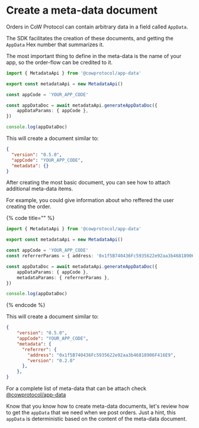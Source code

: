 # Create a meta-data document

Orders in CoW Protocol can contain arbitrary data in a field called `AppData`.

The SDK facilitates the creation of these documents, and getting the `AppData` Hex number that summarizes it.

The most important thing to define in the meta-data is the name of your app, so the order-flow can be credited to it.

```typescript
import { MetadataApi } from '@cowprotocol/app-data'

export const metadataApi = new MetadataApi()

const appCode = 'YOUR_APP_CODE'

const appDataDoc = await metadataApi.generateAppDataDoc({
    appDataParams: { appCode },
})

console.log(appDataDoc)
```

This will create a document similar to:

```json
{
  "version": "0.5.0",
  "appCode": "YOUR_APP_CODE",
  "metadata": {}
} 
```

After creating the most basic document, you can see how to attach additional meta-data items.

For example, you could give information about who reffered the user creating the order.

{% code title="" %}
```typescript
import { MetadataApi } from '@cowprotocol/app-data'

export const metadataApi = new MetadataApi()

const appCode = 'YOUR_APP_CODE'
const referrerParams = { address: '0x1f5B740436Fc5935622e92aa3b46818906F416E9' }

const appDataDoc = await metadataApi.generateAppDataDoc({
    appDataParams: { appCode },
    metadataParams: { referrerParams },
})

console.log(appDataDoc)

```
{% endcode %}

This will create a document similar to:

```json
{
    "version": "0.5.0",
    "appCode": "YOUR_APP_CODE",
    "metadata": {
      "referrer": {
        "address": "0x1f5B740436Fc5935622e92aa3b46818906F416E9",
        "version": "0.2.0"
      },
    },
}
```

For a complete list of meta-data that can be attach check [@cowprotocol/app-data](https://github.com/cowprotocol/app-data)

Know that you know how to create meta-data documents, let's review how to get the `appData` that we need when we post orders. Just a hint, this `appData` is deterministic based on the content of the meta-data document.
